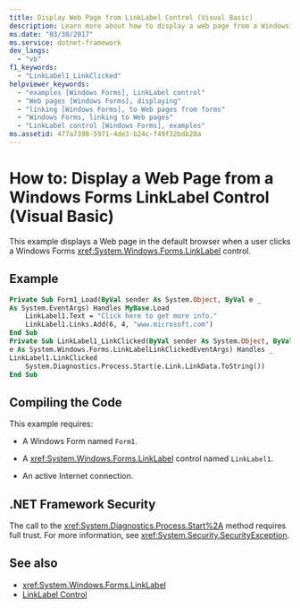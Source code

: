 ```yaml
---
title: Display Web Page from LinkLabel Control (Visual Basic)
description: Learn more about how to display a web page from a Windows Forms LinkLabel control in Visual Basic.
ms.date: "03/30/2017"
ms.service: dotnet-framework
dev_langs:
  - "vb"
f1_keywords:
  - "LinkLabel1_LinkClicked"
helpviewer_keywords:
  - "examples [Windows Forms], LinkLabel control"
  - "Web pages [Windows Forms], displaying"
  - "linking [Windows Forms], to Web pages from forms"
  - "Windows Forms, linking to Web pages"
  - "LinkLabel control [Windows Forms], examples"
ms.assetid: 477a7398-5971-4de3-b24c-f49f32bdb28a
---
```

# How to: Display a Web Page from a Windows Forms LinkLabel Control (Visual Basic)

This example displays a Web page in the default browser when a user clicks a Windows Forms <xref:System.Windows.Forms.LinkLabel> control.

## Example

```vb
Private Sub Form1_Load(ByVal sender As System.Object, ByVal e _
As System.EventArgs) Handles MyBase.Load
    LinkLabel1.Text = "Click here to get more info."
    LinkLabel1.Links.Add(6, 4, "www.microsoft.com")
End Sub
Private Sub LinkLabel1_LinkClicked(ByVal sender As System.Object, ByVal _
e As System.Windows.Forms.LinkLabelLinkClickedEventArgs) Handles _
LinkLabel1.LinkClicked
    System.Diagnostics.Process.Start(e.Link.LinkData.ToString())
End Sub
```

## Compiling the Code

This example requires:

- A Windows Form named `Form1`.

- A <xref:System.Windows.Forms.LinkLabel> control named `LinkLabel1`.

- An active Internet connection.

## .NET Framework Security

The call to the <xref:System.Diagnostics.Process.Start%2A> method requires full trust. For more information, see <xref:System.Security.SecurityException>.

## See also

- <xref:System.Windows.Forms.LinkLabel>
- [LinkLabel Control](linklabel-control-windows-forms.md)
